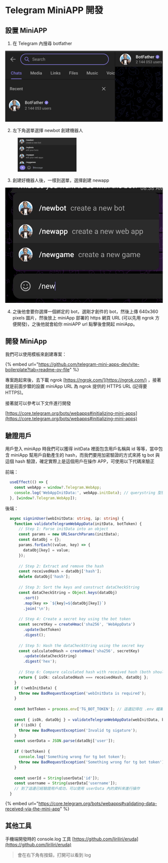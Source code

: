 # Telegram MiniAPP 開發

## 設置 MiniAPP

1. 在 Telegram 內搜尋 botfather

![](<.gitbook/assets/截圖 2024-11-15 上午9.46.29.png>)

2. 左下角選單選擇 newbot 創建機器人

<div align="left">

<figure><img src=".gitbook/assets/截圖 2024-11-15 上午9.47.34.png" alt="" width="188"><figcaption></figcaption></figure>

</div>

3. 創建好機器人後，一樣到選單，選擇創建 newapp

![](<.gitbook/assets/截圖 2024-11-15 上午9.48.59.png>)

4. 之後他會要你選擇一個綁定的 bot，選剛才創件的 bot，然後上傳 640x360 pixels 圖片，然後放上 miniApp 部署的 https 網頁 URL (可以先用 ngrok 方便開發)，之後他就會給你 miniAPP url 點擊後會開起 miniApp。

## 開發 MiniApp

我們可以使用模板來創建專案：

{% embed url="https://github.com/telegram-mini-apps-dev/vite-boilerplate?tab=readme-ov-file" %}

專案跑起來後，去下載 ngrok [https://ngrok.com/](https://ngrok.com/) ，接著就是前面步驟的設置 miniApp URL 為 ngrok 提供的 HTTPS URL (記得要 HTTPS)。

接著就可以參考以下文件進行開發 &#x20;

[https://core.telegram.org/bots/webapps#initializing-mini-apps](https://core.telegram.org/bots/webapps#initializing-mini-apps)

## 驗證用戶

用戶登入 miniApp 時我們可以獲得 initData 裡面包含用戶名稱與 id 等等，當中包含 miniApp 幫用戶自動產生的 hash，而我們要用加密驗證的方式來將 tg bot 與這個 hash 驗證，確定實際上是這個用戶在操作 APP，可使用以下代碼來驗正

前端：

```javascript
  useEffect(() => {
    const webApp = window?.Telegram.WebApp;
    console.log('WebAppInitData:', webApp.initData); // querystring 型態
  }, [window?.Telegram.WebApp]);
```

後端：

```typescript
  async signinUser(webInitData: string, ip: string) {
    function validateTelegramWebAppData(initData, botToken) {
      // Step 1: Parse initData into an object
      const params = new URLSearchParams(initData);
      const dataObj = {};
      params.forEach((value, key) => {
        dataObj[key] = value;
      });
    
      // Step 2: Extract and remove the hash
      const receivedHash = dataObj['hash'];
      delete dataObj['hash'];
    
      // Step 3: Sort the keys and construct dataCheckString
      const dataCheckString = Object.keys(dataObj)
        .sort()
        .map(key => `${key}=${dataObj[key]}`)
        .join('\n');
    
      // Step 4: Create a secret key using the bot token
      const secretKey = createHmac('sha256', 'WebAppData')
        .update(botToken)
        .digest();
    
      // Step 5: Hash the dataCheckString using the secret key
      const calculatedHash = createHmac('sha256', secretKey)
        .update(dataCheckString)
        .digest('hex');
    
      // Step 6: Compare calculated hash with received hash (both should be lowercase)
      return { isOk: calculatedHash === receivedHash, dataObj };
    }
    if (!webInitData) {
      throw new BadRequestException('webInitData is required');
    }
    
    const botToken = process.env['TG_BOT_TOKEN']; // 這邊記得在 .env 檔案放上 TG_BOT_TOKEN 
    
    const { isOk, dataObj } = validateTelegramWebAppData(webInitData, botToken)
    if (!isOk) {
      throw new BadRequestException('Invalid tg sigature');
    }
    const userData = JSON.parse(dataObj['user']);
    
    if (!botToken) {
      console.log('Something wrong for tg bot token');
      throw new BadRequestException('Something wrong for tg bot token');
    }

    const userId = String(userData['id']);
    const username = String(userData['username']);
    // 到了這邊已經驗證用戶成功，可以使用 userData 內的資料來進行操作
  }
```

{% embed url="https://core.telegram.org/bots/webapps#validating-data-received-via-the-mini-app" %}

## 其他工具

手機端開發時的 console.log 工具 [https://github.com/liriliri/eruda](https://github.com/liriliri/eruda)

> 會在右下角有按鈕，打開可以看到 log
